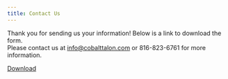```yaml
---
title: Contact Us
---
```


Thank you for sending us your information! Below is a link to download the form.<br>
Please contact us at info@cobalttalon.com or 816-823-6761 for more information.

[Download]

[Download]: /pdfs/ARecipeforSuccess-5-KeyIngredients.pdf